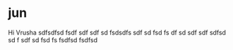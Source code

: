 # jun

Hi Vrusha
sdfsdfsd
fsdf
sdf
sdf
sd
fsdsdfs
sdf
sd
fsd
fs
df
sd
sdf
sdf
sdfsd
sd
f
sdf
sd
fsd
fs
fsdfsd
fsdfsd
